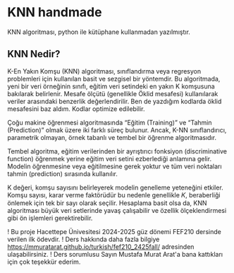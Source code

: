 # KNN handmade
KNN algoritması, python ile kütüphane kullanmadan yazılmıştır. 

## KNN Nedir?
K-En Yakın Komşu (KNN) algoritması, sınıflandırma veya regresyon problemleri için kullanılan basit ve sezgisel bir yöntemdir. 
Bu algoritmada, yeni bir veri örneğinin sınıfı, eğitim veri setindeki en yakın K komşusuna bakılarak belirlenir. Mesafe ölçütü (genellikle Öklid mesafesi) kullanılarak veriler arasındaki benzerlik değerlendirilir. Ben de yazdığım kodlarda öklid mesafesini baz aldım.
Kodlar optimize edilebilir.

Çoğu makine öğrenmesi algoritmasında “Eğitim (Training)” ve “Tahmin (Prediction)” olmak üzere iki farklı süreç bulunur.
Ancak, K-NN sınıflandırıcı, parametrik olmayan, örnek tabanlı ve tembel bir öğrenme algoritmasıdır.

Tembel algoritma, eğitim verilerinden bir ayrıştırıcı fonksiyon (discriminative function) öğrenmek yerine eğitim veri setini ezberlediği anlamına gelir. Modelin öğrenmesine veya eğitilmesine gerek yoktur ve tüm veri noktaları tahmin (prediction) sırasında kullanılır.

K değeri, komşu sayısını belirleyerek modelin genelleme yeteneğini etkiler.
Komşu sayısı, karar verme faktörüdür bu nedenle genellikle 𝐾, beraberliği önlemek için tek bir sayı olarak seçilir.
Hesaplama basit olsa da, KNN algoritması büyük veri setlerinde yavaş çalışabilir ve özellik ölçeklendirmesi gibi ön işlemleri gerektirebilir.

! Bu proje Hacettepe Ünivesitesi 2024-2025 güz dönemi FEF210 dersinde verilen ilk ödevdir.
! Ders hakkında daha fazla bilgiye https://mmuratarat.github.io/turkish/fef210_2425fall/ adresinden ulaşabilirsiniz.
! Ders sorumlusu Sayın Mustafa Murat Arat'a bana kattıkları için çok teşekkür ederim.
